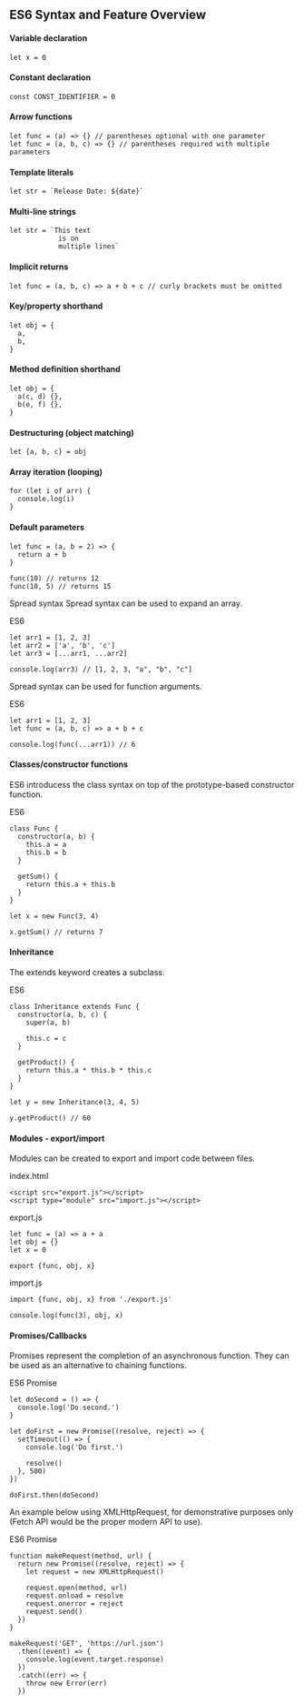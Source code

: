 ## ES6 Syntax and Feature Overview

#### Variable declaration
```
let x = 0
```
#### Constant declaration
```
const CONST_IDENTIFIER = 0
```
#### Arrow functions
```
let func = (a) => {} // parentheses optional with one parameter
let func = (a, b, c) => {} // parentheses required with multiple parameters
```
#### Template literals
```
let str = `Release Date: ${date}`
```
#### Multi-line strings
```
let str = `This text
            is on
            multiple lines`
```
#### Implicit returns
```
let func = (a, b, c) => a + b + c // curly brackets must be omitted
```
#### Key/property shorthand
```
let obj = {
  a,
  b,
}
```
#### Method definition shorthand
```
let obj = {
  a(c, d) {},
  b(e, f) {},
}
```
#### Destructuring (object matching)
```
let {a, b, c} = obj
```
#### Array iteration (looping)
```
for (let i of arr) {
  console.log(i)
}
```
#### Default parameters
```
let func = (a, b = 2) => {
  return a + b
}
```
```
func(10) // returns 12
func(10, 5) // returns 15
```
Spread syntax
Spread syntax can be used to expand an array.

ES6
```
let arr1 = [1, 2, 3]
let arr2 = ['a', 'b', 'c']
let arr3 = [...arr1, ...arr2]

console.log(arr3) // [1, 2, 3, "a", "b", "c"]
```
Spread syntax can be used for function arguments.

ES6
```
let arr1 = [1, 2, 3]
let func = (a, b, c) => a + b + c

console.log(func(...arr1)) // 6
```
#### Classes/constructor functions
ES6 introducess the class syntax on top of the prototype-based constructor function.


ES6
```
class Func {
  constructor(a, b) {
    this.a = a
    this.b = b
  }

  getSum() {
    return this.a + this.b
  }
}

let x = new Func(3, 4)
```
```
x.getSum() // returns 7
```

#### Inheritance
The extends keyword creates a subclass.


ES6
```
class Inheritance extends Func {
  constructor(a, b, c) {
    super(a, b)

    this.c = c
  }

  getProduct() {
    return this.a * this.b * this.c
  }
}

let y = new Inheritance(3, 4, 5)
```
```
y.getProduct() // 60
```

#### Modules - export/import
Modules can be created to export and import code between files.

index.html
```
<script src="export.js"></script>
<script type="module" src="import.js"></script>
```
export.js
```
let func = (a) => a + a
let obj = {}
let x = 0

export {func, obj, x}
```
import.js
```
import {func, obj, x} from './export.js'

console.log(func(3), obj, x)
```

#### Promises/Callbacks
Promises represent the completion of an asynchronous function. They can be used as an alternative to chaining functions.


ES6 Promise
```
let doSecond = () => {
  console.log('Do second.')
}

let doFirst = new Promise((resolve, reject) => {
  setTimeout(() => {
    console.log('Do first.')

    resolve()
  }, 500)
})

doFirst.then(doSecond)
```
An example below using XMLHttpRequest, for demonstrative purposes only (Fetch API would be the proper modern API to use).


ES6 Promise
```
function makeRequest(method, url) {
  return new Promise((resolve, reject) => {
    let request = new XMLHttpRequest()

    request.open(method, url)
    request.onload = resolve
    request.onerror = reject
    request.send()
  })
}

makeRequest('GET', 'https://url.json')
  .then((event) => {
    console.log(event.target.response)
  })
  .catch((err) => {
    throw new Error(err)
  })
```
            
